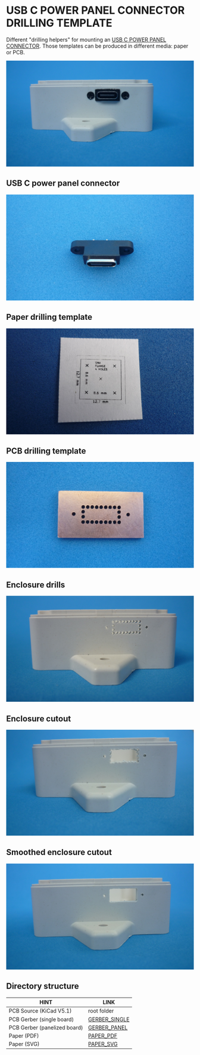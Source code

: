 # USB C POWER PANEL CONNECTOR DRILLING TEMPLATE

Different "drilling helpers" for mounting an [USB C POWER PANEL CONNECTOR](assets/pdf/N_FLANGE_TO_UFL_IPX.pdf). Those templates can be produced in different media: paper or PCB. 

![USBCPOWERPANEL](assets/img/usbcpowerpanel.jpg)

## USB C power panel connector

![USBCPOWERPANELCONNECTOR](assets/img/usbcpowerpanelconnector.jpg)

## Paper drilling template

![PAPERTEMPLATE](assets/img/paper.jpg)

## PCB drilling template


![PCBTEMPLATE](assets/img/pcb.jpg)

## Enclosure drills


![PCBTEMPLATE](assets/img/drills.jpg)

## Enclosure cutout


![PCBTEMPLATE](assets/img/cutout.jpg)

## Smoothed enclosure cutout


![PCBTEMPLATE](assets/img/smoothedcutout.jpg)

## Directory structure

| HINT                        | LINK                                     
|-----------------------------|------------------------------------------
| PCB Source (KiCad V5.1)     | root folder
| PCB Gerber (single board)   | [GERBER_SINGLE](gerber/single)  
| PCB Gerber (panelized board)| [GERBER_PANEL](gerber/panel)  
| Paper (PDF)                 | [PAPER_PDF](assets/pdf/drill-layout.pdf)
| Paper (SVG)                 | [PAPER_SVG](assets/img/drill-layout.svg)


